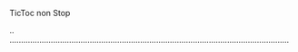 TicToc non Stop

..
..........................................................................................................................
